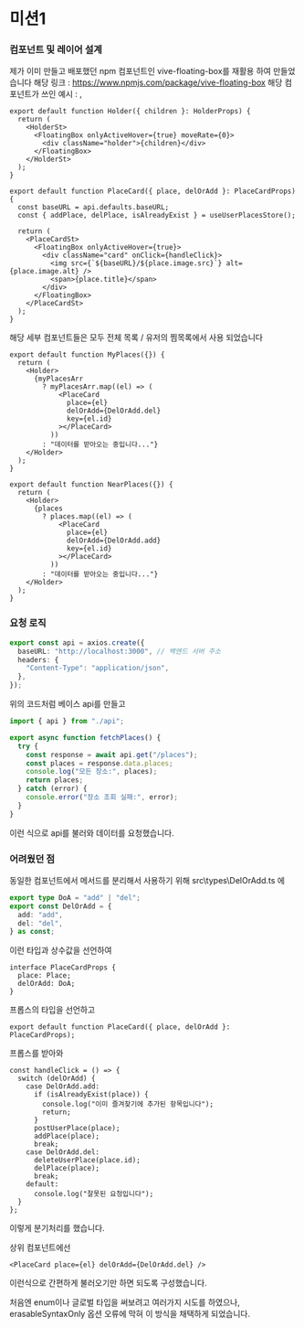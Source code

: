 # 미션1

### 컴포넌트 및 레이어 설계

제가 이미 만들고 배포했던 npm 컴포넌트인 vive-floating-box를 재활용 하여 만들었습니다
해당 링크 : https://www.npmjs.com/package/vive-floating-box
해당 컴포넌트가 쓰인 예시 : <Holder>, <PlaceCard>

```tsx
export default function Holder({ children }: HolderProps) {
  return (
    <HolderSt>
      <FloatingBox onlyActiveHover={true} moveRate={0}>
        <div className="holder">{children}</div>
      </FloatingBox>
    </HolderSt>
  );
}
```

```tsx
export default function PlaceCard({ place, delOrAdd }: PlaceCardProps) {
  const baseURL = api.defaults.baseURL;
  const { addPlace, delPlace, isAlreadyExist } = useUserPlacesStore();

  return (
    <PlaceCardSt>
      <FloatingBox onlyActiveHover={true}>
        <div className="card" onClick={handleClick}>
          <img src={`${baseURL}/${place.image.src}`} alt={place.image.alt} />
          <span>{place.title}</span>
        </div>
      </FloatingBox>
    </PlaceCardSt>
  );
}
```

해당 세부 컴포넌트들은 모두 전체 목록 / 유저의 찜목록에서 사용 되었습니다

```tsx
export default function MyPlaces({}) {
  return (
    <Holder>
      {myPlacesArr
        ? myPlacesArr.map((el) => (
            <PlaceCard
              place={el}
              delOrAdd={DelOrAdd.del}
              key={el.id}
            ></PlaceCard>
          ))
        : "데이터를 받아오는 중입니다..."}
    </Holder>
  );
}
```

```tsx
export default function NearPlaces({}) {
  return (
    <Holder>
      {places
        ? places.map((el) => (
            <PlaceCard
              place={el}
              delOrAdd={DelOrAdd.add}
              key={el.id}
            ></PlaceCard>
          ))
        : "데이터를 받아오는 중입니다..."}
    </Holder>
  );
}
```

### 요청 로직

```ts
export const api = axios.create({
  baseURL: "http://localhost:3000", // 백엔드 서버 주소
  headers: {
    "Content-Type": "application/json",
  },
});
```

위의 코드처럼 베이스 api를 만들고

```ts
import { api } from "./api";

export async function fetchPlaces() {
  try {
    const response = await api.get("/places");
    const places = response.data.places;
    console.log("모든 장소:", places);
    return places;
  } catch (error) {
    console.error("장소 조회 실패:", error);
  }
}
```

이런 식으로 api를 불러와 데이터를 요청했습니다.

### 어려웠던 점

동일한 컴포넌트에서 메서드를 분리해서 사용하기 위해
src\types\DelOrAdd.ts 에

```ts
export type DoA = "add" | "del";
export const DelOrAdd = {
  add: "add",
  del: "del",
} as const;
```

이런 타입과 상수값을 선언하여

```tsx
interface PlaceCardProps {
  place: Place;
  delOrAdd: DoA;
}
```

프롭스의 타입을 선언하고

```tsx
export default function PlaceCard({ place, delOrAdd }: PlaceCardProps);
```

프롭스를 받아와

```tsx
const handleClick = () => {
  switch (delOrAdd) {
    case DelOrAdd.add:
      if (isAlreadyExist(place)) {
        console.log("이미 즐겨찾기에 추가된 항목입니다");
        return;
      }
      postUserPlace(place);
      addPlace(place);
      break;
    case DelOrAdd.del:
      deleteUserPlace(place.id);
      delPlace(place);
      break;
    default:
      console.log("잘못된 요청입니다");
  }
};
```

이렇게 분기처리를 했습니다.

상위 컴포넌트에선
````tsx
<PlaceCard place={el} delOrAdd={DelOrAdd.del} />
````
이런식으로 간편하게 불러오기만 하면 되도록 구성했습니다.

처음엔 enum이나 글로벌 타입을 써보려고 여러가지 시도를 하였으나, erasableSyntaxOnly 옵션 오류에 막혀 이 방식을 채택하게 되었습니다.